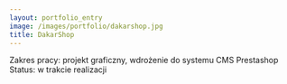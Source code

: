```yaml
---
layout: portfolio_entry
image: /images/portfolio/dakarshop.jpg
title: DakarShop
---
```

Zakres pracy: projekt graficzny, wdrożenie do systemu CMS Prestashop <br />
Status: w trakcie realizacji
